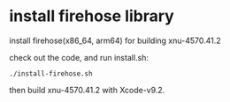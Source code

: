 # install firehose library
install firehose(x86_64, arm64) for building xnu-4570.41.2

check out the code, and run install.sh:

```
./install-firehose.sh
```

then build xnu-4570.41.2 with Xcode-v9.2.
